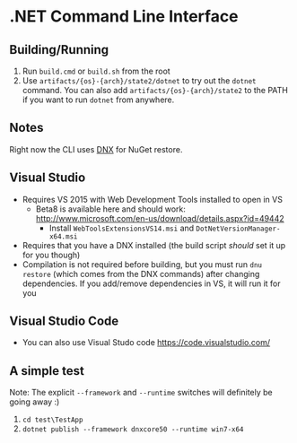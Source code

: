 # .NET Command Line Interface

## Building/Running

1. Run `build.cmd` or `build.sh` from the root
2. Use `artifacts/{os}-{arch}/state2/dotnet` to try out the `dotnet` command. You can also add `artifacts/{os}-{arch}/state2` to the PATH if you want to run `dotnet` from anywhere.

## Notes

Right now the CLI uses [DNX](https://github.com/aspnet/dnx) for NuGet restore.

## Visual Studio

* Requires VS 2015 with Web Development Tools installed to open in VS
  * Beta8 is available here and should work: http://www.microsoft.com/en-us/download/details.aspx?id=49442
    * Install `WebToolsExtensionsVS14.msi` and `DotNetVersionManager-x64.msi`
* Requires that you have a DNX installed (the build script _should_ set it up for you though)
* Compilation is not required before building, but you must run `dnu restore` (which comes from the DNX commands) after changing dependencies. If you add/remove dependencies in VS, it will run it for you

## Visual Studio Code

* You can also use Visual Studo code https://code.visualstudio.com/

## A simple test

Note: The explicit `--framework` and `--runtime` switches will definitely be going away :)

1. `cd test\TestApp`
2. `dotnet publish --framework dnxcore50 --runtime win7-x64`
